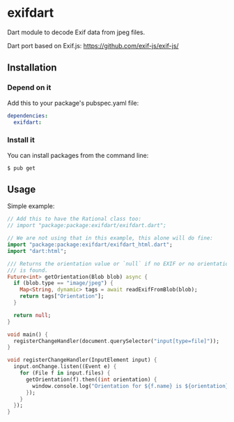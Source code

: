 # exifdart

Dart module to decode Exif data from jpeg files.

Dart port based on Exif.js:
<https://github.com/exif-js/exif-js/>

## Installation

### Depend on it
Add this to your package's pubspec.yaml file:

```YAML
dependencies:
  exifdart:
```

### Install it
You can install packages from the command line:
```
$ pub get
```

## Usage

Simple example:
```Dart
// Add this to have the Rational class too:
// import "package:package:exifdart/exifdart.dart";

// We are not using that in this example, this alone will do fine:
import "package:package:exifdart/exifdart_html.dart";
import "dart:html";

/// Returns the orientation value or `null` if no EXIF or no orientation info
/// is found.
Future<int> getOrientation(Blob blob) async {
  if (blob.type == "image/jpeg") {
    Map<String, dynamic> tags = await readExifFromBlob(blob);
    return tags["Orientation"];
  }

  return null;
}

void main() {
  registerChangeHandler(document.querySelector("input[type=file]"));
}

void registerChangeHandler(InputElement input) {
  input.onChange.listen((Event e) {
    for (File f in input.files) {
      getOrientation(f).then((int orientation) {
        window.console.log("Orientation for ${f.name} is ${orientation}");
      });
    }
  });
}
```
